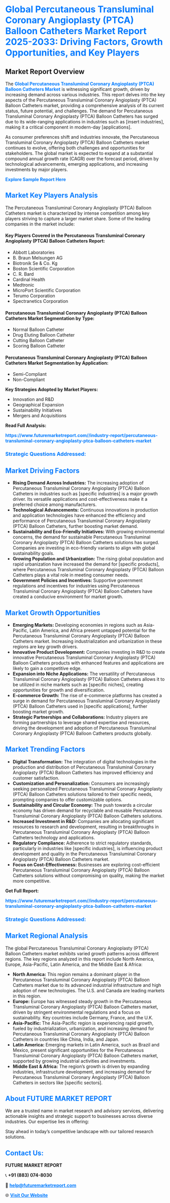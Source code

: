 <h1 style="color: #007BFF;">Global Percutaneous Transluminal Coronary Angioplasty (PTCA) Balloon Catheters Market Report 2025-2033: Driving Factors, Growth Opportunities, and Key Players</h1>

<section id="overview">
<h2>Market Report Overview</h2>
<p>The <a href="https://www.futuremarketreport.com//industry-report/percutaneous-transluminal-coronary-angioplasty-ptca-balloon-catheters-market" style="color: #007BFF; text-decoration: none;"><strong>Global Percutaneous Transluminal Coronary Angioplasty (PTCA) Balloon Catheters Market</strong></a> is witnessing significant growth, driven by increasing demand across various industries. This report delves into the key aspects of the Percutaneous Transluminal Coronary Angioplasty (PTCA) Balloon Catheters market, providing a comprehensive analysis of its current status, future potential, and challenges. The demand for Percutaneous Transluminal Coronary Angioplasty (PTCA) Balloon Catheters has surged due to its wide-ranging applications in industries such as [insert industries], making it a critical component in modern-day [applications].</p>
<p>As consumer preferences shift and industries innovate, the Percutaneous Transluminal Coronary Angioplasty (PTCA) Balloon Catheters market continues to evolve, offering both challenges and opportunities for stakeholders. The global market is expected to expand at a substantial compound annual growth rate (CAGR) over the forecast period, driven by technological advancements, emerging applications, and increasing investments by major players.</p>
</section>

<section id="overview">
<p><a href="https://www.futuremarketreport.com//request-sample/reportId=45695" style="color: #007BFF; text-decoration: none;"><strong>Explore Sample Report Here</strong></a></p>
</section>

<section id="key-players">
<h2 style="color: #007BFF;">Market Key Players Analysis</h2>
<p>The Percutaneous Transluminal Coronary Angioplasty (PTCA) Balloon Catheters market is characterized by intense competition among key players striving to capture a larger market share. Some of the leading companies in the market include:</p>
<h4>Key Players Covered in the Percutaneous Transluminal Coronary Angioplasty (PTCA) Balloon Catheters Report:</h4>
<ul><li>Abbott Laboratories</li><li>B. Braun Melsungen AG</li><li>Biotronik Se &amp; Co. Kg</li><li>Boston Scientific Corporation</li><li>C. R. Bard</li><li>Cardinal Health</li><li>Medtronic</li><li>MicroPort Scientific Corporation</li><li>Terumo Corporation</li><li>Spectranetics Corporation</li></ul>
<h4>Percutaneous Transluminal Coronary Angioplasty (PTCA) Balloon Catheters Market Segmentation by Type:</h4>
<ul><li>Normal Balloon Catheter</li><li>Drug Eluting Balloon Catheter</li><li>Cutting Balloon Catheter</li><li>Scoring Balloon Catheter</li></ul>

<h4>Percutaneous Transluminal Coronary Angioplasty (PTCA) Balloon Catheters Market Segmentation by Application:</h4>
<ul><li>Semi-Compliant</li><li>Non-Compliant</li></ul>
<p><strong>Key Strategies Adopted by Market Players:</strong></p>
<ul>
<li>Innovation and R&D</li>
<li>Geographical Expansion</li>
<li>Sustainability Initiatives</li>
<li>Mergers and Acquisitions</li>
</ul>
</section>

<section>
<p><strong>Read Full Analysis: </strong></p><a href="https://www.futuremarketreport.com//industry-report/percutaneous-transluminal-coronary-angioplasty-ptca-balloon-catheters-market" style="color: #007BFF; text-decoration: none;"><strong>https://www.futuremarketreport.com//industry-report/percutaneous-transluminal-coronary-angioplasty-ptca-balloon-catheters-market</strong></a>
<h3 style="color: #007BFF;">Strategic Questions Addressed:</h3>
</section>

<section id="driving-factors">
<h2 style="color: #007BFF;">Market Driving Factors</h2>
<ul>
<li><strong>Rising Demand Across Industries:</strong> The increasing adoption of Percutaneous Transluminal Coronary Angioplasty (PTCA) Balloon Catheters in industries such as [specific industries] is a major growth driver. Its versatile applications and cost-effectiveness make it a preferred choice among manufacturers.</li>
<li><strong>Technological Advancements:</strong> Continuous innovations in production and application technologies have enhanced the efficiency and performance of Percutaneous Transluminal Coronary Angioplasty (PTCA) Balloon Catheters, further boosting market demand.</li>
<li><strong>Sustainability and Eco-Friendly Initiatives:</strong> With growing environmental concerns, the demand for sustainable Percutaneous Transluminal Coronary Angioplasty (PTCA) Balloon Catheters solutions has surged. Companies are investing in eco-friendly variants to align with global sustainability goals.</li>
<li><strong>Growing Population and Urbanization:</strong> The rising global population and rapid urbanization have increased the demand for [specific products], where Percutaneous Transluminal Coronary Angioplasty (PTCA) Balloon Catheters plays a vital role in meeting consumer needs.</li>
<li><strong>Government Policies and Incentives:</strong> Supportive government regulations and incentives for industries using Percutaneous Transluminal Coronary Angioplasty (PTCA) Balloon Catheters have created a conducive environment for market growth.</li>
</ul>
</section>

<section id="growth-opportunities">
<h2 style="color: #007BFF;">Market Growth Opportunities</h2>
<ul>
<li><strong>Emerging Markets:</strong> Developing economies in regions such as Asia-Pacific, Latin America, and Africa present untapped potential for the Percutaneous Transluminal Coronary Angioplasty (PTCA) Balloon Catheters market. Increasing industrialization and urbanization in these regions are key growth drivers.</li>
<li><strong>Innovative Product Development:</strong> Companies investing in R&D to create innovative Percutaneous Transluminal Coronary Angioplasty (PTCA) Balloon Catheters products with enhanced features and applications are likely to gain a competitive edge.</li>
<li><strong>Expansion into Niche Applications:</strong> The versatility of Percutaneous Transluminal Coronary Angioplasty (PTCA) Balloon Catheters allows it to be utilized in niche markets such as [specific niches], creating opportunities for growth and diversification.</li>
<li><strong>E-commerce Growth:</strong> The rise of e-commerce platforms has created a surge in demand for Percutaneous Transluminal Coronary Angioplasty (PTCA) Balloon Catheters used in [specific applications], further boosting market growth.</li>
<li><strong>Strategic Partnerships and Collaborations:</strong> Industry players are forming partnerships to leverage shared expertise and resources, driving the development and adoption of Percutaneous Transluminal Coronary Angioplasty (PTCA) Balloon Catheters products globally.</li>
</ul>
</section>

<section id="trending-factors">
<h2 style="color: #007BFF;">Market Trending Factors</h2>
<ul>
<li><strong>Digital Transformation:</strong> The integration of digital technologies in the production and distribution of Percutaneous Transluminal Coronary Angioplasty (PTCA) Balloon Catheters has improved efficiency and customer satisfaction.</li>
<li><strong>Customization and Personalization:</strong> Consumers are increasingly seeking personalized Percutaneous Transluminal Coronary Angioplasty (PTCA) Balloon Catheters solutions tailored to their specific needs, prompting companies to offer customizable options.</li>
<li><strong>Sustainability and Circular Economy:</strong> The push towards a circular economy has driven demand for recyclable and reusable Percutaneous Transluminal Coronary Angioplasty (PTCA) Balloon Catheters solutions.</li>
<li><strong>Increased Investment in R&D:</strong> Companies are allocating significant resources to research and development, resulting in breakthroughs in Percutaneous Transluminal Coronary Angioplasty (PTCA) Balloon Catheters technology and applications.</li>
<li><strong>Regulatory Compliance:</strong> Adherence to strict regulatory standards, particularly in industries like [specific industries], is influencing product development and quality in the Percutaneous Transluminal Coronary Angioplasty (PTCA) Balloon Catheters market.</li>
<li><strong>Focus on Cost-Effectiveness:</strong> Businesses are exploring cost-efficient Percutaneous Transluminal Coronary Angioplasty (PTCA) Balloon Catheters solutions without compromising on quality, making the market more competitive.</li>
</ul>
</section>

<section>
<p><strong>Get Full Report: </strong></p><a href="https://www.futuremarketreport.com//industry-report/percutaneous-transluminal-coronary-angioplasty-ptca-balloon-catheters-market" style="color: #007BFF; text-decoration: none;"><strong>https://www.futuremarketreport.com//industry-report/percutaneous-transluminal-coronary-angioplasty-ptca-balloon-catheters-market</strong></a>
<h3 style="color: #007BFF;">Strategic Questions Addressed:</h3>
</section>


<section id="regional-analysis">
<h2 style="color: #007BFF;">Market Regional Analysis</h2>
<p>The global Percutaneous Transluminal Coronary Angioplasty (PTCA) Balloon Catheters market exhibits varied growth patterns across different regions. The key regions analyzed in this report include North America, Europe, Asia-Pacific, Latin America, and the Middle East & Africa:</p>
<ul>
<li><strong>North America:</strong> This region remains a dominant player in the Percutaneous Transluminal Coronary Angioplasty (PTCA) Balloon Catheters market due to its advanced industrial infrastructure and high adoption of new technologies. The U.S. and Canada are leading markets in this region.</li>
<li><strong>Europe:</strong> Europe has witnessed steady growth in the Percutaneous Transluminal Coronary Angioplasty (PTCA) Balloon Catheters market, driven by stringent environmental regulations and a focus on sustainability. Key countries include Germany, France, and the U.K.</li>
<li><strong>Asia-Pacific:</strong> The Asia-Pacific region is experiencing rapid growth, fueled by industrialization, urbanization, and increasing demand for Percutaneous Transluminal Coronary Angioplasty (PTCA) Balloon Catheters in countries like China, India, and Japan.</li>
<li><strong>Latin America:</strong> Emerging markets in Latin America, such as Brazil and Mexico, present significant opportunities for the Percutaneous Transluminal Coronary Angioplasty (PTCA) Balloon Catheters market, supported by growing industrial activities and investments.</li>
<li><strong>Middle East & Africa:</strong> The region’s growth is driven by expanding industries, infrastructure development, and increasing demand for Percutaneous Transluminal Coronary Angioplasty (PTCA) Balloon Catheters in sectors like [specific sectors].</li>
</ul>
</section>

<footer>
<h2 style="color: #007BFF;">About FUTURE MARKET REPORT</h2>
<p>We are a trusted name in market research and advisory services, delivering actionable insights and strategic support to businesses across diverse industries. Our expertise lies in offering:</p>

<p>Stay ahead in today’s competitive landscape with our tailored research solutions.</p>

<h2 style="color: #007BFF;">Contact Us:</h2>
<p><strong>FUTURE MARKET REPORT</strong></p>
<p>📞 <strong>+91 (883) 074-8030</strong></p>
<p>📧 <strong><a href="mailto:help@futuremarketreport.com" style="color: #007BFF;">help@futuremarketreport.com</a></strong></p>
<p>🌐 <strong><a href="https://www.futuremarketreport.com/" style="color: #007BFF;">Visit Our Website</a></strong></p>
</footer>